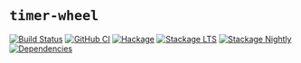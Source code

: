 # `timer-wheel`

[![Build Status](https://github.com/mitchellwrosen/timer-wheel/workflows/Haskell-CI/badge.svg)](https://github.com/mitchellwrosen/timer-wheel/actions?query=workflow%3AHaskell-CI)
[![GitHub CI](https://github.com/mitchellwrosen/timer-wheel/workflows/CI/badge.svg)](https://github.com/mitchellwrosen/timer-wheel/actions)
[![Hackage](https://img.shields.io/hackage/v/timer-wheel.svg)](https://hackage.haskell.org/package/timer-wheel)
[![Stackage LTS](https://stackage.org/package/timer-wheel/badge/lts)](https://www.stackage.org/lts/package/timer-wheel)
[![Stackage Nightly](https://stackage.org/package/timer-wheel/badge/nightly)](https://www.stackage.org/nightly/package/timer-wheel)
[![Dependencies](https://img.shields.io/hackage-deps/v/timer-wheel)](https://packdeps.haskellers.com/reverse/timer-wheel)
